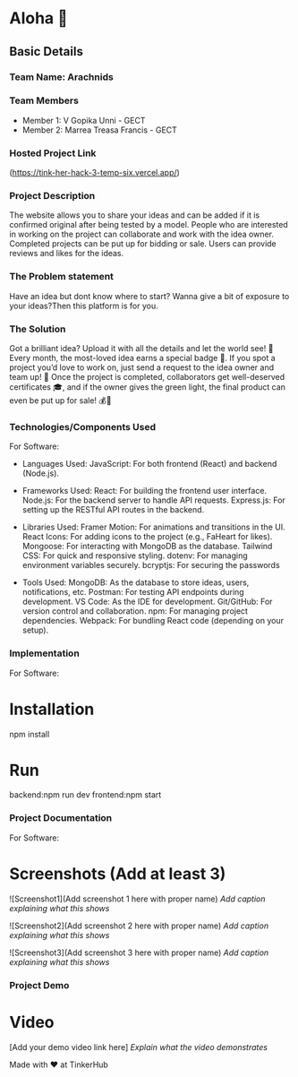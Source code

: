 # Aloha 🎯

## Basic Details

### Team Name: Arachnids

### Team Members

- Member 1: V Gopika Unni - GECT
- Member 2: Marrea Treasa Francis - GECT

### Hosted Project Link

(https://tink-her-hack-3-temp-six.vercel.app/)

### Project Description

The website allows you to share your ideas and can be added if it is confirmed original after being tested by a model. People who are interested in working on the project can collaborate and work with the idea owner. Completed projects can be put up for bidding or sale. Users can provide reviews and likes for the ideas.

### The Problem statement

Have an idea but dont know where to start? Wanna give a bit of exposure to your ideas?Then this platform is for you.

### The Solution

Got a brilliant idea? Upload it with all the details and let the world see! 🌟 Every month, the most-loved idea earns a special badge 🏅. If you spot a project you’d love to work on, just send a request to the idea owner and team up! 🤝 Once the project is completed, collaborators get well-deserved certificates 🎓, and if the owner gives the green light, the final product can even be put up for sale! 💰🚀

### Technologies/Components Used

For Software:

* Languages Used: JavaScript: For both frontend (React) and backend (Node.js).

* Frameworks Used: React: For building the frontend user interface. Node.js: For the backend server to handle API requests. Express.js: For setting up the RESTful API routes in the backend.

* Libraries Used: Framer Motion: For animations and transitions in the UI. React Icons: For adding icons to the project (e.g., FaHeart for likes). Mongoose: For interacting with MongoDB as the database. Tailwind CSS: For quick and responsive styling. dotenv: For managing environment variables securely. bcryptjs: For securing the passwords

* Tools Used: MongoDB: As the database to store ideas, users, notifications, etc. Postman: For testing API endpoints during development. VS Code: As the IDE for development. Git/GitHub: For version control and collaboration. npm: For managing project dependencies. Webpack: For bundling React code (depending on your setup).

### Implementation

For Software:

# Installation

npm install

# Run

backend:npm run dev
frontend:npm start

### Project Documentation

For Software:

# Screenshots (Add at least 3)

![Screenshot1](Add screenshot 1 here with proper name)
_Add caption explaining what this shows_

![Screenshot2](Add screenshot 2 here with proper name)
_Add caption explaining what this shows_

![Screenshot3](Add screenshot 3 here with proper name)
_Add caption explaining what this shows_

### Project Demo

# Video

[Add your demo video link here]
_Explain what the video demonstrates_


Made with ❤️ at TinkerHub
